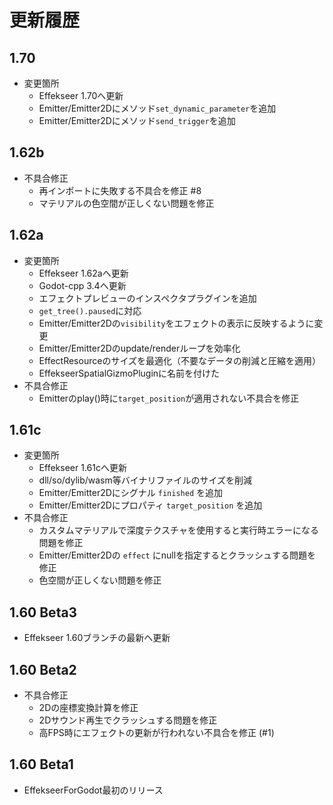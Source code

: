 ﻿# 更新履歴

## 1.70
- 変更箇所
  - Effekseer 1.70へ更新
  - Emitter/Emitter2Dにメソッド`set_dynamic_parameter`を追加
  - Emitter/Emitter2Dにメソッド`send_trigger`を追加

## 1.62b
- 不具合修正
  - 再インポートに失敗する不具合を修正 #8
  - マテリアルの色空間が正しくない問題を修正

## 1.62a
- 変更箇所
  - Effekseer 1.62aへ更新
  - Godot-cpp 3.4へ更新
  - エフェクトプレビューのインスペクタプラグインを追加
  - `get_tree().paused`に対応
  - Emitter/Emitter2Dの`visibility`をエフェクトの表示に反映するように変更
  - Emitter/Emitter2Dのupdate/renderループを効率化
  - EffectResourceのサイズを最適化（不要なデータの削減と圧縮を適用）
  - EffekseerSpatialGizmoPluginに名前を付けた
- 不具合修正
  - Emitterのplay()時に`target_position`が適用されない不具合を修正

## 1.61c
- 変更箇所
  - Effekseer 1.61cへ更新
  - dll/so/dylib/wasm等バイナリファイルのサイズを削減
  - Emitter/Emitter2Dにシグナル `finished` を追加
  - Emitter/Emitter2Dにプロパティ `target_position` を追加
- 不具合修正
  - カスタムマテリアルで深度テクスチャを使用すると実行時エラーになる問題を修正
  - Emitter/Emitter2Dの `effect` にnullを指定するとクラッシュする問題を修正
  - 色空間が正しくない問題を修正

## 1.60 Beta3
- Effekseer 1.60ブランチの最新へ更新

## 1.60 Beta2
- 不具合修正
  - 2Dの座標変換計算を修正
  - 2Dサウンド再生でクラッシュする問題を修正
  - 高FPS時にエフェクトの更新が行われない不具合を修正 (#1)

## 1.60 Beta1
- EffekseerForGodot最初のリリース
